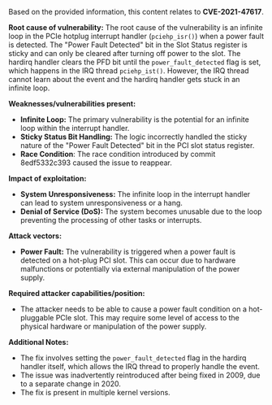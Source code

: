 Based on the provided information, this content relates to **CVE-2021-47617**.

**Root cause of vulnerability:**
The root cause of the vulnerability is an infinite loop in the PCIe hotplug interrupt handler (`pciehp_isr()`) when a power fault is detected. The "Power Fault Detected" bit in the Slot Status register is sticky and can only be cleared after turning off power to the slot. The hardirq handler clears the PFD bit until the `power_fault_detected` flag is set, which happens in the IRQ thread `pciehp_ist()`. However, the IRQ thread cannot learn about the event and the hardirq handler gets stuck in an infinite loop.

**Weaknesses/vulnerabilities present:**
-   **Infinite Loop:** The primary vulnerability is the potential for an infinite loop within the interrupt handler.
-   **Sticky Status Bit Handling:** The logic incorrectly handled the sticky nature of the "Power Fault Detected" bit in the PCI slot status register.
-   **Race Condition**: The race condition introduced by commit 8edf5332c393 caused the issue to reappear.

**Impact of exploitation:**
-   **System Unresponsiveness:** The infinite loop in the interrupt handler can lead to system unresponsiveness or a hang.
-   **Denial of Service (DoS):**  The system becomes unusable due to the loop preventing the processing of other tasks or interrupts.

**Attack vectors:**
-   **Power Fault:** The vulnerability is triggered when a power fault is detected on a hot-plug PCI slot. This can occur due to hardware malfunctions or potentially via external manipulation of the power supply.

**Required attacker capabilities/position:**
-   The attacker needs to be able to cause a power fault condition on a hot-pluggable PCIe slot. This may require some level of access to the physical hardware or manipulation of the power supply.

**Additional Notes:**
- The fix involves setting the `power_fault_detected` flag in the hardirq handler itself, which allows the IRQ thread to properly handle the event.
- The issue was inadvertently reintroduced after being fixed in 2009, due to a separate change in 2020.
- The fix is present in multiple kernel versions.